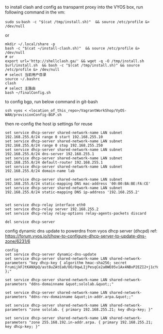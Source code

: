 to install clash and config as transparnt proxy into the VYOS box, run following command in the vm:

`sudo su`
`bash -c "$(cat /tmp/install.sh)"  && source /etc/profile &> /dev/null`

or

```shell
mkdir ~/.local/share -p
bash -c "$(cat ~/install-clash.sh)"  && source /etc/profile &> /dev/null
# or 
export url='http://shellclash.ga/' && wget -q -O /tmp/install.sh $url/install.sh  && bash -c "$(cat /tmp/install.sh)" && source /etc/profile &> /dev/null
# select 当前用户目录
source ~/.bashrc
clash
# select 主路由
bash ~/finalConfig.sh
```

to config bgp, run below command in git-bash
```shell
ssh vyos < <location_of_this_repo>/VagrantWorkShop/VyOS-WAN/provisionConfig-BGP.sh
```


then re-config the host ip
settings for reuse
```shell
set service dhcp-server shared-network-name LAN subnet 192.168.255.0/24 range 0 start 192.168.255.10
set service dhcp-server shared-network-name LAN subnet 192.168.255.0/24 range 0 stop 192.168.255.250
set service dhcp-server shared-network-name LAN subnet 192.168.255.0/24 dns-server 192.168.255.1
set service dhcp-server shared-network-name LAN subnet 192.168.255.0/24 default-router 192.168.255.1
set service dhcp-server shared-network-name LAN subnet 192.168.255.0/24 domain-name lab

set service dhcp-server shared-network-name LAN subnet 192.168.255.0/24 static-mapping DNS mac-address '00:00:BA:BE:FA:CE'
set service dhcp-server shared-network-name LAN subnet 192.168.255.0/24 static-mapping DNS ip-address '192.168.255.2'


set service dhcp-relay interface eth0
set service dhcp-relay server 192.168.255.2
set service dhcp-relay relay-options relay-agents-packets discard

del service dhcp-server
```

config dynamic dns update to powerdns from vyos dhcp server (dhcpd)
ref:
    https://forum.vyos.io/t/how-to-configure-dhcp-server-to-update-dns-zone/6231/6
```shell
config
set service dhcp-server dynamic-dns-update
set service dhcp-server shared-network-name LAN shared-network-parameters "key dhcp-key { algorithm hmac-sha256; secret FrumijkFJtKANXpQ/ast8uZAtEa0/OO/0qwLIjPesqCe2a0WE05v1Ax4NBxP2EZI2+j1cYq/99hbwi3epUldWg==; };"

set service dhcp-server shared-network-name LAN shared-network-parameters "ddns-domainname &quot;sololab.&quot;;"

set service dhcp-server shared-network-name LAN shared-network-parameters "ddns-rev-domainname &quot;in-addr.arpa.&quot;;"

set service dhcp-server shared-network-name LAN shared-network-parameters "zone sololab. { primary 192.168.255.21; key dhcp-key; }"

set service dhcp-server shared-network-name LAN shared-network-parameters "zone 255.168.192.in-addr.arpa. { primary 192.168.255.21; key dhcp-key; }"
```